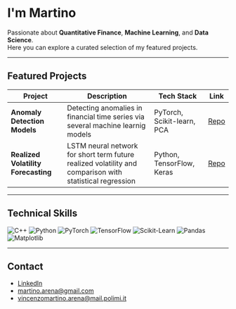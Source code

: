 # I'm Martino

Passionate about **Quantitative Finance**, **Machine Learning**, and **Data Science**.  
Here you can explore a curated selection of my featured projects.

---

## Featured Projects

| Project | Description | Tech Stack | Link |
|--------|-------------|-----------|------|
| **Anomaly Detection Models** | Detecting anomalies in financial time series via several machine learnig models | PyTorch, Scikit-learn, PCA | [ Repo](https://github.com/YOUR_USERNAME/REPO_NAME) |
| **Realized Volatility Forecasting** | LSTM neural network for short term future realized volatility and comparison with statistical regression | Python, TensorFlow, Keras | [ Repo](https://github.com/YOUR_USERNAME/REPO_NAME) |

---

## Technical Skills

![C++](https://img.shields.io/badge/C%2B%2B-Programming-blue?logo=cplusplus)
![Python](https://img.shields.io/badge/Python-3.10-blue?logo=python)
![PyTorch](https://img.shields.io/badge/PyTorch-Deep%20Learning-orange?logo=pytorch)
![TensorFlow](https://img.shields.io/badge/TensorFlow-Machine%20Learning-orange?logo=tensorflow)
![Scikit-Learn](https://img.shields.io/badge/Scikit--Learn-ML-yellow?logo=scikitlearn)
![Pandas](https://img.shields.io/badge/Pandas-Data%20Analysis-purple?logo=pandas)
![Matplotlib](https://img.shields.io/badge/Matplotlib-Visualization-green?logo=matplotlib)

---

## Contact

- [LinkedIn](https://www.linkedin.com/in/vincenzo-martino-arena/)  
- martino.arena@gmail.com
- vincenzomartino.arena@mail.polimi.it  

